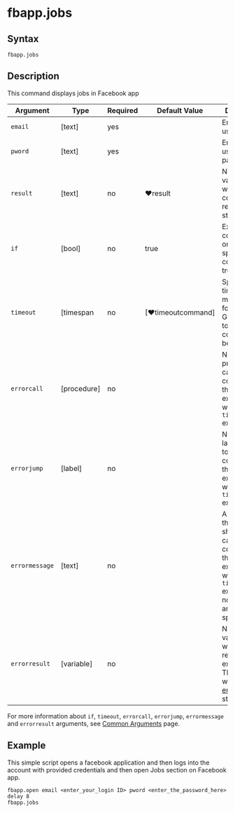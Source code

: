 # fbapp.jobs

## Syntax

```G1ANT
fbapp.jobs
```

## Description

This command displays jobs in Facebook app

| Argument | Type | Required | Default Value | Description |
| -------- | ---- | -------- | ------------- | ----------- |
| `email`          | [text]     |yes       |                                                             |Enter the user email           |
| `pword`       | [text]     |yes       |                                                             |Enter the user password        |
|  `result`       | [text]  |no   | ♥result   |Name of a variable where the command's result will be stored |
| `if`             | [bool]     | no       | true                                                        | Executes the command only if a specified condition is true   |
| `timeout`        | [timespan  | no       | [♥timeoutcommand]| Specifies time in milliseconds for G1ANT.Robot to wait for the command to be executed |
| `errorcall`      | [procedure]| no       |                                                             | Name of a procedure to call when the command throws an exception or when a given `timeout` expires |
| `errorjump`      | [label]    | no       |                                                             | Name of the label to jump to when the command throws an exception or when a given `timeout` expires |
| `errormessage`   | [text]     | no       |                                                             | A message that will be shown in case the command throws an exception or when a given `timeout` expires, and no `errorjump` argument is specified |
| `errorresult`    | [variable] | no       |                                                             | Name of a variable that will store the returned exception. The variable will be of [error](https://manual.g1ant.com/link/G1ANT.Language/G1ANT.Language/Structures/ErrorStructure.md) structure  |

For more information about `if`, `timeout`, `errorcall`, `errorjump`, `errormessage` and `errorresult` arguments, see [Common Arguments](https://manual.g1ant.com/link/G1ANT.Manual/appendices/common-arguments.md) page.

## Example

This simple script opens a facebook application and then logs into the account with provided credentials and then open Jobs section on Facebook app.

```G1ANT
fbapp.open email <enter_your_login ID> pword <enter_the_password_here>
delay 8
fbapp.jobs
```
